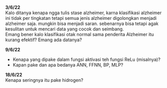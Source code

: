 **3/6/22**  
Kalo ditanya kenapa ngga tulis stase alzheimer, karna klasifikasi alzheimer ini tidak per tingkatan tetapi semua jenis alzheimer digolongkan menjadi alzheimer saja. mungkin bisa menjadi saran. sebenarnya bisa tetapi agak kesulitan untuk mencari data yang cocok dan seimbang.  
Emang bener kalo klasifikasi otak normal sama penderita Alzheimer itu kurang efektif? Emang ada datanya?  

**9/6/22**  
- Kenapa yang dipake dalam fungsi aktivasi teh fungsi ReLu (misalnya)?  
- Kapan pake dan apa bedanya ANN, FFNN, BP, MLP?

**18/6/22**  
Kenapa seringnya itu pake hidrogen?
